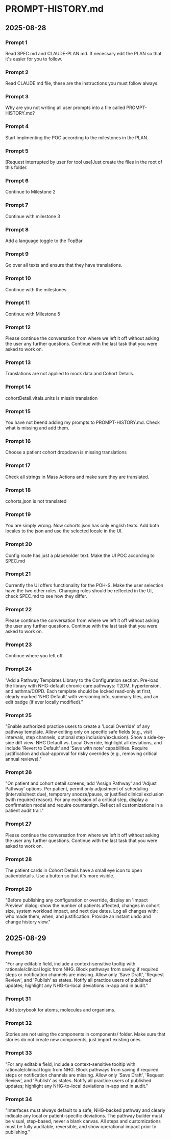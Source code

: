 # PROMPT-HISTORY.md

## 2025-08-28

### Prompt 1
Read SPEC.md and CLAUDE-PLAN.md. If necessary edit the PLAN so that it's easier for you to follow.

### Prompt 2
Read CLAUDE.md file, these are the instructions you must follow always.

### Prompt 3
Why are you not writing all user prompts into a file called PROMPT-HISTORY.md?

### Prompt 4
Start implmenting the POC according to the milestones in the PLAN.

### Prompt 5
[Request interrupted by user for tool use]Just create the files in the root of this folder.

### Prompt 6
Continue to Milestone 2

### Prompt 7
Continue with milestone 3

### Prompt 8
Add a language toggle to the TopBar

### Prompt 9
Go over all texts and ensure that they have translations.

### Prompt 10
Continue with the milestones

### Prompt 11
Continue with Milestone 5

### Prompt 12
Please continue the conversation from where we left it off without asking the user any further questions. Continue with the last task that you were asked to work on.

### Prompt 13
Translations are not applied to mock data and Cohort Details.

### Prompt 14
cohortDetail.vitals.units is missin translation

### Prompt 15
You have not beend adding my prompts to PROMPT-HISTORY.md. Check what is missing and add them.

### Prompt 16
Choose a patient cohort dropdown is missing translations

### Prompt 17
Check all strings in Mass Actions and make sure they are translated.

### Prompt 18
cohorts.json is not translated

### Prompt 19
You are simply wrong. Now cohorts.json has only english texts. Add both locales to the json and use the selected locale in the UI.

### Prompt 20
Config route has just a placeholder text. Make the UI POC according to SPEC.md

### Prompt 21
Currently the UI offers functionality for the POH-S. Make the user selection have the two other roles. Changing roles should be reflected in the UI, check SPEC.md to see how they differ.

### Prompt 22
Please continue the conversation from where we left it off without asking the user any further questions. Continue with the last task that you were asked to work on.

### Prompt 23
Continue where you left off.

### Prompt 24
"Add a Pathway Templates Library to the Configuration section. Pre-load the library with NHG-default chronic care pathways: T2DM, hypertension, and asthma/COPD. Each template should be locked read-only at first, clearly marked 'NHG Default' with versioning info, summary tiles, and an edit badge (if ever locally modified)."

### Prompt 25
"Enable authorized practice users to create a 'Local Override' of any pathway template. Allow editing only on specific safe fields (e.g., visit intervals, step channels, optional step inclusion/exclusion). Show a side-by-side diff view: NHG Default vs. Local Override, highlight all deviations, and include 'Revert to Default' and 'Save with note' capabilities. Require justification and dual-approval for risky overrides (e.g., removing critical annual reviews)."

### Prompt 26
"On patient and cohort detail screens, add 'Assign Pathway' and 'Adjust Pathway' options. Per patient, permit only adjustment of scheduling (intervals/next due), temporary snooze/pause, or justified clinical exclusion (with required reason). For any exclusion of a critical step, display a confirmation modal and require countersign. Reflect all customizations in a patient audit trail."

### Prompt 27
Please continue the conversation from where we left it off without asking the user any further questions. Continue with the last task that you were asked to work on.

### Prompt 28
The patient cards in Cohort Details have a small eye icon to open patientdetails. Use a button so that it's more visible.

### Prompt 29
"Before publishing any configuration or override, display an 'Impact Preview' dialog: show the number of patients affected, changes in cohort size, system workload impact, and next due dates. Log all changes with: who made them, when, and justification. Provide an instant undo and change history view."

## 2025-08-29

### Prompt 30
"For any editable field, include a context-sensitive tooltip with rationale/clinical logic from NHG. Block pathways from saving if required steps or notification channels are missing. Allow only 'Save Draft', 'Request Review', and 'Publish' as states. Notify all practice users of published updates; highlight any NHG-to-local deviations in-app and in audit."

### Prompt 31
Add storybook for atoms, molecules and organisms.

### Prompt 32
Stories are not using the components in components/ folder. Make sure that stories do not create new components, just import existing ones.

### Prompt 33
"For any editable field, include a context-sensitive tooltip with rationale/clinical logic from NHG. Block pathways from saving if required steps or notification channels are missing. Allow only 'Save Draft', 'Request Review', and 'Publish' as states. Notify all practice users of published updates; highlight any NHG-to-local deviations in-app and in audit."

### Prompt 34
"Interfaces must always default to a safe, NHG-backed pathway and clearly indicate any local or patient-specific deviations. The pathway builder must be visual, step-based, never a blank canvas. All steps and customizations must be fully auditable, reversible, and show operational impact prior to publishing."